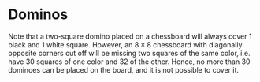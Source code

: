 # Dominos

Note that a two-square domino placed on a chessboard will always cover 1 black
and 1 white square. However, an $8\times 8$ chessboard with diagonally opposite
corners cut off will be missing two squares of the same color, i.e. have
30 squares of one color and 32 of the other. Hence, no more than 30 dominoes can
be placed on the board, and it is not possible to cover it.
